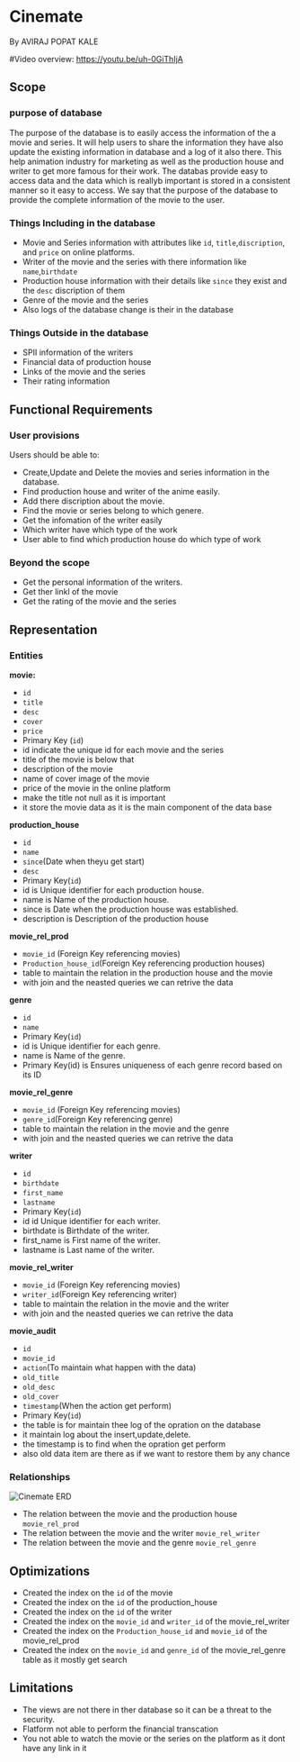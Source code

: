 # Cinemate

By AVIRAJ POPAT KALE

#Video overview: https://youtu.be/uh-0GiThIjA

## Scope

### purpose of database
The purpose of the database is to easily access the information of the a movie and series.
It will help users to share the information they have also update the existing information in database and a log of it also there.
This help animation industry for marketing as well as the production house and writer to get more famous for their work.
The databas provide easy to access data and the data which is reallyb important is stored in a consistent manner so it easy to access.
We say that the purpose of the database to provide the complete information of the movie to the user.

### Things Including in the database
- Movie and Series information with attributes like `id`, `title`,`discription`, and `price` on online platforms.
- Writer of the movie and the series with there information like `name`,`birthdate`
- Production house information with their details like `since` they exist and the `desc` discription of them
- Genre of the movie and the series
- Also logs of the database change is their in the database

### Things Outside in the database
- SPII information of the writers
- Financial data of production house
- Links of the movie and the series
- Their rating information

## Functional Requirements

### User provisions
Users should be able to:
- Create,Update and Delete the movies and series information in the database.
- Find production house and writer of the anime easily.
- Add there discription about the movie.
- Find the movie or series belong to which genere.
- Get the infomation of the writer easily
- Which writer have which type of the work
- User able to find which production house do which type of work

### Beyond the scope
- Get the personal information of the writers.
- Get ther linkl of the movie
- Get the rating of the movie and the series

## Representation

### Entities

**movie:**
- `id`
- `title`
- `desc`
- `cover`
- `price`
- Primary Key (`id`)
- id indicate the unique id for each movie and the series
- title of the movie is below that
- description of the movie
- name of cover image of the movie
- price of the movie in the online platform
- make the title not null as it is important
- it store the movie data as it is the main component of the data base

**production_house**
- `id`
- `name`
- `since`(Date when theyu get start)
- `desc`
- Primary Key(`id`)
- id is Unique identifier for each production house.
- name is Name of the production house.
- since is Date when the production house was established.
- description is Description of the production house

**movie_rel_prod**
- `movie_id` (Foreign Key referencing movies)
- `Production_house_id`(Foreign Key referencing production houses)
- table to maintain the relation in the production house and the movie
- with join and the neasted queries we can retrive the data

**genre**
- `id`
- `name`
- Primary Key(`id`)
- id is Unique identifier for each genre.
- name is  Name of the genre.
- Primary Key(id) is Ensures uniqueness of each genre record based on its ID

**movie_rel_genre**
- `movie_id` (Foreign Key referencing movies)
- `genre_id`(Foreign Key referencing genre)
- table to maintain the relation in the movie and the genre
- with join and the neasted queries we can retrive the data

**writer**
- `id`
- `birthdate`
- `first_name`
- `lastname`
- Primary Key(`id`)
- id id Unique identifier for each writer.
- birthdate is Birthdate of the writer.
- first_name is First name of the writer.
- lastname is Last name of the writer.

**movie_rel_writer**
- `movie_id` (Foreign Key referencing movies)
- `writer_id`(Foreign Key referencing writer)
- table to maintain the relation in the movie and the writer
- with join and the neasted queries we can retrive the data

**movie_audit**
- `id`
- `movie_id`
- `action`(To maintain what happen with the data)
- `old_title`
- `old_desc`
- `old_cover`
- `timestamp`(When the action get perform)
- Primary Key(`id`)
- the table is for maintain thee log of the opration on the database
- it maintain log about the insert,update,delete.
- the timestamp is to find when the opration get perform
- also old data item are there as if we want to restore them by any chance

### Relationships

![Cinemate ERD](https://i.imgur.com/ibi3G21.png)

- The relation between the movie and the production house `movie_rel_prod`
- The relation between the movie and the writer `movie_rel_writer`
- The relation between the movie and the genre `movie_rel_genre`


## Optimizations
- Created the index on the `id` of the movie
- Created the index on the `id` of the production_house
- Created the index on the `id` of the writer
- Created the index on the `movie_id` and `writer_id` of the movie_rel_writer
- Created the index on the `Production_house_id` and `movie_id` of the movie_rel_prod
- Created the index on the `movie_id` and `genre_id` of the movie_rel_genre
table as it mostly get search

## Limitations
- The views are not there in ther database so it can be a threat to the security.
- Flatform not able to perform the financial transcation
- You not able to watch the movie or the series on the platform as it dont have any link in it
